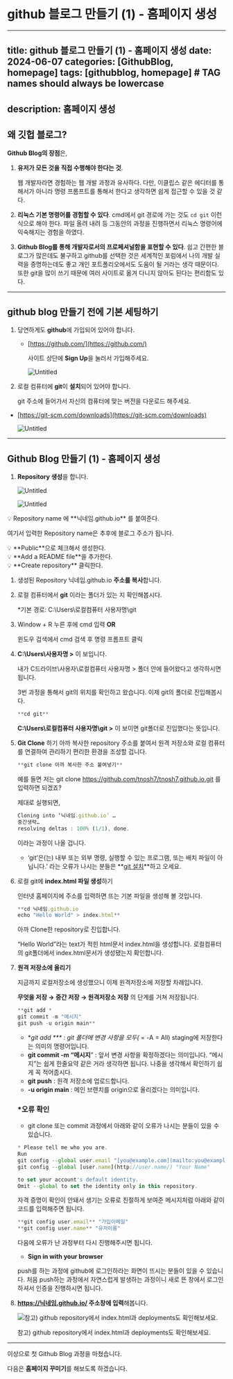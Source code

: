 # github 블로그 만들기 (1) - 홈페이지 생성
---
title: github 블로그 만들기 (1) - 홈페이지 생성
date: 2024-06-07
categories: [GithubBlog, homepage]
tags: [githubblog, homepage]     # TAG names should always be lowercase
---
description: 홈페이지 생성
---


## 왜 깃헙 블로그?

**Github Blog의 장점**은,

1. **유저가 모든 것을 직접 수행해야 한다는 것**. 
    
    웹 개발자라면 경험하는 웹 개발 과정과 유사하다. 다만, 이클립스 같은 에디터를 통해서가 아니라 명령 프롬프트를 통해서 한다고 생각하면 쉽게 접근할 수 있을 것 같다.    
    
2. **리눅스 기본 명령어를 경험할 수 있다**. 
cmd에서 git 경로에 가는 것도 `cd git` 이런 식으로 해야 한다. 파일 올려 내려 등 그동안의 과정을 진행하면서 리눅스 명령어에 익숙해지는 경험을 하였다. 
3. **Github Blog를 통해 개발자로서의 프로페셔널함을 표현할 수 있다**. 
쉽고 간편한 블로그가 많은데도 불구하고 github를 선택한 것은 세계적인 포럼에서 나의 개발 실력을 증명하는데도 좋고 개인 포트폴리오에서도 도움이 될 거라는 생각 때문이다. 또한 git을 많이 쓰기 때문에 여러 사이트로 옮겨 다니지 않아도 된다는 편리함도 있다. 

---

## github blog 만들기 전에 기본 세팅하기

1. 당연하게도 **github**에 가입되어 있어야 합니다. 
    - [https://github.com/](https://github.com/)
        
        사이트 상단에 **Sign Up**을 눌러서 가입해주세요. 
        
        ![Untitled](github%20%E1%84%87%E1%85%B3%E1%86%AF%E1%84%85%E1%85%A9%E1%84%80%E1%85%B3%20%E1%84%86%E1%85%A1%E1%86%AB%E1%84%83%E1%85%B3%E1%86%AF%E1%84%80%E1%85%B5%20(1)%20-%20%E1%84%92%E1%85%A9%E1%86%B7%E1%84%91%E1%85%A6%E1%84%8B%E1%85%B5%E1%84%8C%E1%85%B5%20%E1%84%89%E1%85%A2%E1%86%BC%E1%84%89%E1%85%A5%E1%86%BC%2066d2e982c7cc4ad6bd20e70100de8208/Untitled.png)
        
    
2. 로컬 컴퓨터에 **git**이 **설치**되어 있어야 합니다.

      git 주소에 들어가서 자신의 컴퓨터에 맞는 버전을 다운로드 해주세요.

- [https://git-scm.com/downloads](https://git-scm.com/downloads)
    
    ![Untitled](github%20%E1%84%87%E1%85%B3%E1%86%AF%E1%84%85%E1%85%A9%E1%84%80%E1%85%B3%20%E1%84%86%E1%85%A1%E1%86%AB%E1%84%83%E1%85%B3%E1%86%AF%E1%84%80%E1%85%B5%20(1)%20-%20%E1%84%92%E1%85%A9%E1%86%B7%E1%84%91%E1%85%A6%E1%84%8B%E1%85%B5%E1%84%8C%E1%85%B5%20%E1%84%89%E1%85%A2%E1%86%BC%E1%84%89%E1%85%A5%E1%86%BC%2066d2e982c7cc4ad6bd20e70100de8208/07b74ac6-9135-466e-a74c-1eb626e487ae.png)
    

---

## Github Blog 만들기 (1) - 홈페이지 생성

1. **Repository 생성**을 합니다.  
    
    ![Untitled](github%20%E1%84%87%E1%85%B3%E1%86%AF%E1%84%85%E1%85%A9%E1%84%80%E1%85%B3%20%E1%84%86%E1%85%A1%E1%86%AB%E1%84%83%E1%85%B3%E1%86%AF%E1%84%80%E1%85%B5%20(1)%20-%20%E1%84%92%E1%85%A9%E1%86%B7%E1%84%91%E1%85%A6%E1%84%8B%E1%85%B5%E1%84%8C%E1%85%B5%20%E1%84%89%E1%85%A2%E1%86%BC%E1%84%89%E1%85%A5%E1%86%BC%2066d2e982c7cc4ad6bd20e70100de8208/Untitled%201.png)
    
    ![Untitled](github%20%E1%84%87%E1%85%B3%E1%86%AF%E1%84%85%E1%85%A9%E1%84%80%E1%85%B3%20%E1%84%86%E1%85%A1%E1%86%AB%E1%84%83%E1%85%B3%E1%86%AF%E1%84%80%E1%85%B5%20(1)%20-%20%E1%84%92%E1%85%A9%E1%86%B7%E1%84%91%E1%85%A6%E1%84%8B%E1%85%B5%E1%84%8C%E1%85%B5%20%E1%84%89%E1%85%A2%E1%86%BC%E1%84%89%E1%85%A5%E1%86%BC%2066d2e982c7cc4ad6bd20e70100de8208/Untitled%202.png)
    

<aside>
💡 Repository name 에 **닉네임.github.io** 를 붙여준다.

</aside>

여기서 입력한 Repository name은 추후에 블로그 주소가 됩니다.

<aside>
💡 **Public**으로 체크해서 생성한다.

</aside>

<aside>
💡 **Add a README file**을 추가한다.

</aside>

<aside>
💡 **Create repository** 클릭한다.

</aside>

1. 생성된 Repository 닉네임.github.io **주소를 복사**합니다. 

1. 로컬 컴퓨터에서 **git** 이라는 폴더가 있는 지 확인해봅시다. 
    
    *기본 경로: C:\Users\로컬컴퓨터 사용자명\git
    
2. Window + R 누른 후에 cmd 입력                           **OR**
    
    윈도우 검색에서 cmd 검색 후 명령 프롬프트 클릭 
    
3.  **C:\Users\사용자명 >** 이 보입니다. 
    
    내가 C드라이브\사용자\로컬컴퓨터 사용자명 > 폴더 안에 들어왔다고 생각하시면 됩니다. 
    
    3번 과정을 통해서 git의 위치를 확인하고 왔습니다. 이제 git의 폴더로 진입해봅시다.
    
    ```jsx
    **cd git**
    ```
    
    **C:\Users\로컬컴퓨터 사용자명\git >** 이 보이면 git폴더로 진입했다는 뜻입니다. 
    
4. **Git Clone** 하기 
아까 복사한 repository 주소를 붙여서 원격 저장소와 로컬 컴퓨터를 연결하여 관리하기 편리한 환경을 조성할 겁니다.  
    
    ```jsx
    **git clone 아까 복사한 주소 붙여넣기** 
    ```
    
    예를 들면 저는 git clone https://github.com/tnosh7/tnosh7.github.io.git 를 입력하면 되겠죠? 
    
    제대로 실행되면,
    
    ```jsx
    Cloning into ‘닉네임.github.io’ …
    중간생략…
    resolving deltas : 100% (1/1), done.
    ```
    
    이라는 과정이 나올 겁니다. 
    
     * ‘git’은(는) 내부 또는 외부 명령, 실행할 수 있는 프로그램, 또는 배치 파일이 아닙니다.’ 라는 오류가 나시는 분들은  **[git 설치](https://www.notion.so/github-1-66d2e982c7cc4ad6bd20e70100de8208?pvs=21)**하고 오세요. 
    
5. 로컬 git에 **index.html 파일 생성**하기 
    
    인터넷 홈페이지에 주소를 입력하면 뜨는 기본 파일을 생성해 볼 것입니다. 
    
    ```jsx
    **cd 닉네임.github.io
    echo "Hello World" > index.html**
    ```
    
    아까 Clone한 repository로 진입합니다. 
    
    “Hello World”라는 text가 적힌 html문서 index.html을 생성합니다. 
    로컬컴퓨터의 git폴더에서 index.html문서가 생성됐는지 확인합니다. 
    
6. **원격 저장소에 올리기** 
    
    지금까지 로컬저장소에 생성했으니 이제 원격저장소에 저장할 차례입니다. 
    
    **무엇을 저장 → 중간 저장 → 원격저장소 저장** 의 단계를 거쳐 저장됩니다.  
    
    ```jsx
    **git add *
    git commit -m "메시지"
    git push -u origin main**
    ```
    
    - **git add ***  : git 폴더에 변경 사항을 모두(* = -A = All) staging에 저장한다는 의미의 명령어입니다.
    - **git commit -m “메시지**” : 앞서 변경 사항을 확정하겠다는 의미입니다. “메시지”는 쉽게 한줄요약 같은 거라 생각하면 됩니다. 나중을 생각해서 확인하기 쉽게 꼭 적어줍시다.
    - **git push** : 원격 저장소에 업로드합니다.
    - **-u origin main** : 메인 브랜치를 origin으로 올리겠다는 의미입니다.
    
    ### *오류 확인
    
    - git clone 또는 commit 과정에서 아래와 같이 오류가 나시는 분들이 있을 수 있습니다.
    
    ```jsx
    * Please tell me who you are.
    Run
    git config --global user.email "[you@example.com](mailto:you@example.com)"
    git config --global [user.name](http://user.name/) "Your Name"
    
    to set your account's default identity.
    Omit --global to set the identity only in this repository.
    ```
    
    자격 증명이 확인이 안돼서 생기는 오류로 친절하게 보여준 메시지처럼 아래와 같이 코드를 입력해주면 됩니다. 
    
    ```jsx
    **git config user.email** "가입이메일"
    **git config user.name** "유저이름"
    ```
    
    다음에 오류가 난 과정부터 다시 진행해주시면 됩니다. 
    
    - **Sign in with your browser**
    
    push를 하는 과정에 github에 로그인하라는 화면이 뜨시는 분들이 있을 수 있습니다. 처음 push하는 과정에서 자연스럽게 발생하는 과정이니 새로 뜬 창에서 로그인하셔서 인증을 진행하시면 됩니다. 
    
7. **https://닉네임.github.io/  주소창에 입력**해봅니다. 
    
    ![참고) github repository에서 index.html과 deployments도 확인해보세요.  ](github%20%E1%84%87%E1%85%B3%E1%86%AF%E1%84%85%E1%85%A9%E1%84%80%E1%85%B3%20%E1%84%86%E1%85%A1%E1%86%AB%E1%84%83%E1%85%B3%E1%86%AF%E1%84%80%E1%85%B5%20(1)%20-%20%E1%84%92%E1%85%A9%E1%86%B7%E1%84%91%E1%85%A6%E1%84%8B%E1%85%B5%E1%84%8C%E1%85%B5%20%E1%84%89%E1%85%A2%E1%86%BC%E1%84%89%E1%85%A5%E1%86%BC%2066d2e982c7cc4ad6bd20e70100de8208/0ce0145d-340b-44c9-8829-5c89f11388c6.png)
    
    참고) github repository에서 index.html과 deployments도 확인해보세요.  
    

---

이상으로 첫 Github Blog 과정을 마쳤습니다.

다음은 **홈페이지 꾸미기**를 해보도록 하겠습니다.